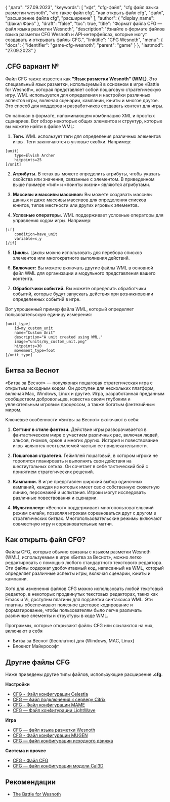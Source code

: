 {
"дата": "27.09.2023",
  "keywords": [
"кфг",
"cfg-файл",
"cfg файл языка разметки wesnoth",
"что такое файл cfg",
"как открыть файл cfg",
"файл",
"расширение файла cfg",
"расширение"
],
  "author": {
"display_name": "Шакил Фаиз"
},
"draft": "false",
"toc": true,
"title": "Формат файла CFG — файл языка разметки Wesnoth",
  "description":"Узнайте о формате файлов языка разметки CFG Wesnoth и API-интерфейсах, которые могут создавать и открывать файлы CFG.",
"linktitle": "CFG Wesnoth",
  "menu": {
    "docs": {
      "identifier": "game-cfg-wesnoth",
"parent": "game"
}
},
"lastmod": "27.09.2023"
}

## .CFG вариант №

Файл CFG также известен как **"Язык разметки Wesnoth" (WML)**. Это специальный язык разметки, используемый в основном в игре «Battle for Wesnoth», которая представляет собой пошаговую стратегическую игру. WML используется для определения и настройки различных аспектов игры, включая сценарии, кампании, юниты и многое другое. Это способ для моддеров и разработчиков создавать контент для игры.

Он написан в формате, напоминающем комбинацию XML и простых сценариев. Вот обзор некоторых общих элементов и структур, которые вы можете найти в файле WML:

1. **Теги.** WML использует теги для определения различных элементов игры. Теги заключаются в угловые скобки. Например:

```
[unit]
    type=Elvish Archer
    hitpoints=25
[/unit]
```
    










2. **Атрибуты.** В тегах вы можете определить атрибуты, чтобы указать свойства или значения, связанные с элементом. В приведенном выше примере «тип» и «поинты жизни» являются атрибутами.
    










3. **Массивы и массивы массивов:** Вы можете создавать массивы данных и даже массивы массивов для определения списков юнитов, типов местности или других игровых элементов.
    










4. **Условные операторы.** WML поддерживает условные операторы для управления ходом игры. Например:

```
[if]
    condition=have_unit
    variable=x,y
[/if]
```
    










5. **Циклы.** Циклы можно использовать для перебора списков элементов или многократного выполнения действий.
    










6. **Включает:** Вы можете включать другие файлы WML в основной файл WML для организации и модульного представления вашего контента.
    










7. **Обработчики событий.** Вы можете определить обработчики событий, которые будут запускать действия при возникновении определенных событий в игре.
    











Вот упрощенный пример файла WML, который определяет пользовательскую единицу измерения:

```
[unit_type]
    id=my_custom_unit
    name="Custom Unit"
    description="A unit created using WML."
    image="units/my_custom_unit.png"
    hitpoints=30
    movement_type=foot
[/unit_type]
```

## Битва за Веснот

«Битва за Веснот» — популярная пошаговая стратегическая игра с открытым исходным кодом. Он доступен для нескольких платформ, включая Mac, Windows, Linux и другие. Игра, разработанная преданным сообществом добровольцев, известна своим глубоким и увлекательным игровым процессом, а также богатым фэнтезийным миром.

Ключевые особенности «Битвы за Веснот» включают в себя:

1. **Сеттинг в стиле фэнтези.** Действие игры разворачивается в фантастическом мире с участием различных рас, включая людей, эльфов, гномов, орков и многих других. История и повествование игры являются неотъемлемой частью ее привлекательности.
    










2. **Пошаговая стратегия.** Геймплей пошаговый, в котором игроки не торопятся планировать и выполнять свои действия на шестиугольных сетках. Он сочетает в себе тактический бой с принятием стратегических решений.
    










3. **Кампании.** В игре представлен широкий выбор одиночных кампаний, каждая из которых имеет свою собственную сюжетную линию, персонажей и испытания. Игроки могут исследовать различные повествования и сценарии.
    










4. **Мультиплеер:** «Веснот» поддерживает многопользовательский режим онлайн, позволяя игрокам соревноваться друг с другом в стратегических битвах. Многопользовательские режимы включают совместную игру и соревновательные матчи.

## Как открыть файл CFG?

Файлы CFG, которые обычно связаны с языком разметки Wesnoth (WML), используемым в игре «Битва за Веснот», можно легко редактировать с помощью любого стандартного текстового редактора. Эти файлы содержат удобочитаемый код, написанный на WML, который определяет различные аспекты игры, включая сценарии, юниты и кампании.

Хотя для изменения файлов CFG можно использовать любой текстовый редактор, в некоторых продвинутых текстовых редакторах, таких как Emacs и Vi, доступны плагины для подсветки синтаксиса WML. Эти плагины обеспечивают полезное цветовое кодирование и форматирование, чтобы пользователям было легче различать различные элементы и структуры в коде WML.

Программы, которые открывают файлы CFG или ссылаются на них, включают в себя

- Битва за Веснот (бесплатно) для (Windows, MAC, Linux)
- Блокнот Майкрософт

## Другие файлы CFG

Ниже приведены другие типы файлов, использующие расширение **.cfg**.

**Настройки**
- [CFG - Файл конфигурации Celestia](/ru/settings/cfg-celestia/)
- [CFG — файл подключения к серверу Citrix](/ru/settings/cfg-citrix/)
- [CFG - Файл конфигурации MAME](/ru/settings/cfg-mame/)
- [CFG — Файл конфигурации LightWave](/ru/settings/cfg-lightwave/)

**Игра**
- [CFG — файл языка разметки Wesnoth](/ru/game/cfg-wesnoth/)
- [CFG - Файл конфигурации MUGEN](/ru/game/cfg-mugen/)
- [CFG — файл конфигурации исходного движка](/ru/game/cfg-sourceengine/)

**Система и прочее**
- [CFG - Файл CFG](/ru/system/cfg/)
- [CFG — файл конфигурации модели Cal3D](/ru/misc/cfg-cal3d/)

## Рекомендации
* [The Battle for Wesnoth](https://en.wikipedia.org/wiki/The_Battle_for_Wesnoth)

